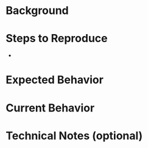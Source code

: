 # Background


# Steps to Reproduce
  - 

# Expected Behavior


# Current Behavior


# Technical Notes (optional)
